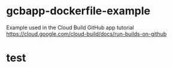 # gcbapp-dockerfile-example
Example used in the Cloud Build GitHub app tutorial
https://cloud.google.com/cloud-build/docs/run-builds-on-github

# test
